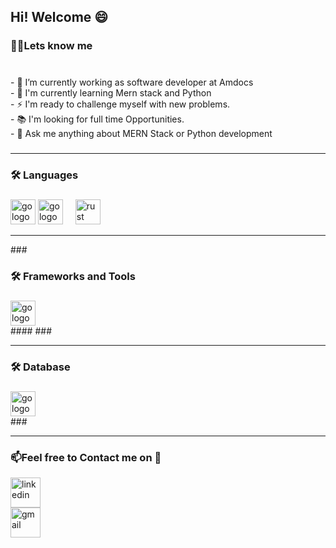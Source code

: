 

<!--
**shobhitkumar0/shobhitkumar0** is a ✨ _special_ ✨ repository because its `README.md` (this file) appears on your GitHub profile.

Here are some ideas to get you started:

- 🔭 I’m currently working on ...
- 🌱 I’m currently learning ...
- 👯 I’m looking to collaborate on ...
- 🤔 I’m looking for help with ...
- 💬 Ask me about ...
- 📫 How to reach me: ...
- 😄 Pronouns: ...
- ⚡ Fun fact: ...
-->




###

<h2 align="left">Hi! Welcome 😄  </h1>

###

<h3 align="left">👩‍💻Lets know me </h3>

###

<p align="left"><br>- 🔭 I’m currently working as software developer at Amdocs
<br>- 🌱 I'm currently learning Mern stack and Python <br>- ⚡ I'm ready to challenge myself with new problems.<br>- 📚 I'm looking for full time Opportunities. <br> - 👯 Ask me anything about MERN Stack or Python development  <br></p>

###
<hr>
<h3 align="left">🛠 Languages</h3>

###

<div align="left">
  <img src="![68747470733a2f2f696d672e69636f6e73382e636f6d2f636f6c6f722f35352f3030303030302f632d706c75732d706c75732d6c6f676f2e706e67](https://github.com/shobhitkumar0/shobhitkumar0/assets/55182906/d46ee432-c7a3-49c4-8c05-5ee41e35559a)
" height="40" alt="go logo"  />
    <img src="![68747470733a2f2f696d672e69636f6e73382e636f6d2f636f6c6f722f35352f3030303030302f6a6176617363726970742e706e67](https://github.com/shobhitkumar0/shobhitkumar0/assets/55182906/d9d6b0cc-1398-4631-b562-42eeea9b901f)"
 height="40" alt="go logo"  />
  <img width="12" />
  <img src="https://cdn.jsdelivr.net/gh/devicons/devicon/icons/rust/rust-plain.svg" height="40" alt="rust logo"  />
 


</div>
<hr>
###
<h3 align="left">🛠 Frameworks and Tools</h3>

###

<div align="left">
  <img src="![68747470733a2f2f696d672e69636f6e73382e636f6d2f636f6c6f722f35352f3030303030302f632d706c75732d706c75732d6c6f676f2e706e67](https://github.com/shobhitkumar0/shobhitkumar0/assets/55182906/d46ee432-c7a3-49c4-8c05-5ee41e35559a)
" height="40" alt="go logo"  />
</div>
####
###
<hr>
<h3 align="left">🛠 Database</h3>

###

<div align="left">
  <img src="![68747470733a2f2f696d672e69636f6e73382e636f6d2f636f6c6f722f35352f3030303030302f632d706c75732d706c75732d6c6f676f2e706e67](https://github.com/shobhitkumar0/shobhitkumar0/assets/55182906/d46ee432-c7a3-49c4-8c05-5ee41e35559a)
" height="40" alt="go logo"  />
</div>
###
<hr>
<!-- Contact Section -->
<div class="contact-section">
  <h3>📫Feel free to Contact me on 🚀</h3>
  <div class="social-icons">
    <!-- LinkedIn -->
    <a href="https://www.linkedin.com/in/shobhit-kumar-31346a193/" target="_blank">
     <img width="48" height="48" src="https://img.icons8.com/color/48/linkedin.png" alt="linkedin"/>
    </a>
    <!-- Gmail -->
    <br>
    <a href="mailto:souryashobhit206@gmail.com">
      <img width="48" height="48" src="https://img.icons8.com/fluency/48/gmail.png" alt="gmail"/>
    </a>
   
  </div>
</div>



